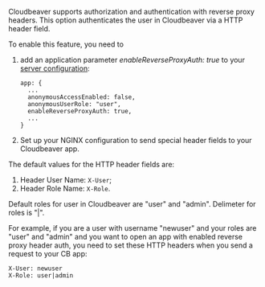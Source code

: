 Cloudbeaver supports authorization and authentication with reverse proxy headers.
This option authenticates the user in Cloudbeaver via a HTTP header field.

To enable this feature, you need to 
1. add an application parameter _enableReverseProxyAuth: true_ to your [server configuration](https://github.com/dbeaver/cloudbeaver/wiki/Server-configuration):

       app: {
         ...
         anonymousAccessEnabled: false,
         anonymousUserRole: "user",
         enableReverseProxyAuth: true,
         ...
       }

2. Set up your NGINX configuration to send special header fields to your Cloudbeaver app.

The default values for the HTTP header fields are:
1. Header User Name: `X-User`;
2. Header Role Name: `X-Role`.
	
Default roles for user in Cloudbeaver are "user" and "admin".
Delimeter for roles is "|".

For example, if you are a user with username "newuser" and your roles are "user" and "admin" and you want to open an app with enabled reverse proxy header auth, 
you need to set these HTTP headers when you send a request to your CB app:

	X-User: newuser
	X-Role: user|admin